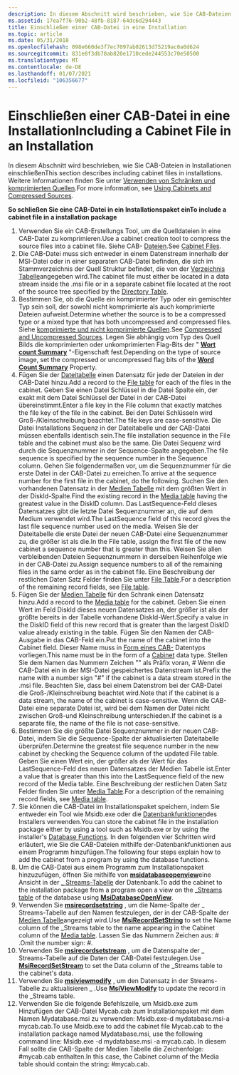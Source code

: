 ```yaml
---
description: In diesem Abschnitt wird beschrieben, wie Sie CAB-Dateien in Installationen einschließen Weitere Informationen finden Sie unter Verwenden von Schränken und komprimierten Quellen.
ms.assetid: 17ea7f76-90b2-48fb-8187-64dc6d294443
title: Einschließen einer CAB-Datei in eine Installation
ms.topic: article
ms.date: 05/31/2018
ms.openlocfilehash: 098e660de3f7ec7097ab02613d75219ac0a0d624
ms.sourcegitcommit: 831e8f3db78ab820e1710cede244553c70e50500
ms.translationtype: MT
ms.contentlocale: de-DE
ms.lasthandoff: 01/07/2021
ms.locfileid: "106356677"
---
```

# <a name="including-a-cabinet-file-in-an-installation"></a><span data-ttu-id="ed6ad-104">Einschließen einer CAB-Datei in eine Installation</span><span class="sxs-lookup"><span data-stu-id="ed6ad-104">Including a Cabinet File in an Installation</span></span>

<span data-ttu-id="ed6ad-105">In diesem Abschnitt wird beschrieben, wie Sie CAB-Dateien in Installationen einschließen</span><span class="sxs-lookup"><span data-stu-id="ed6ad-105">This section describes including cabinet files in installations.</span></span> <span data-ttu-id="ed6ad-106">Weitere Informationen finden Sie unter [Verwenden von Schränken und komprimierten Quellen](using-cabinets-and-compressed-sources.md).</span><span class="sxs-lookup"><span data-stu-id="ed6ad-106">For more information, see [Using Cabinets and Compressed Sources](using-cabinets-and-compressed-sources.md).</span></span>

<span data-ttu-id="ed6ad-107">**So schließen Sie eine CAB-Datei in ein Installationspaket ein**</span><span class="sxs-lookup"><span data-stu-id="ed6ad-107">**To include a cabinet file in a installation package**</span></span>

1.  <span data-ttu-id="ed6ad-108">Verwenden Sie ein CAB-Erstellungs Tool, um die Quelldateien in eine CAB-Datei zu komprimieren.</span><span class="sxs-lookup"><span data-stu-id="ed6ad-108">Use a cabinet creation tool to compress the source files into a cabinet file.</span></span> <span data-ttu-id="ed6ad-109">Siehe CAB- [Dateien](cabinet-files.md).</span><span class="sxs-lookup"><span data-stu-id="ed6ad-109">See [Cabinet Files](cabinet-files.md).</span></span>
2.  <span data-ttu-id="ed6ad-110">Die CAB-Datei muss sich entweder in einem Datenstream innerhalb der MSI-Datei oder in einer separaten CAB-Datei befinden, die sich im Stammverzeichnis der Quell Struktur befindet, die von der [Verzeichnis Tabelle](directory-table.md)angegeben wird.</span><span class="sxs-lookup"><span data-stu-id="ed6ad-110">The cabinet file must either be located in a data stream inside the .msi file or in a separate cabinet file located at the root of the source tree specified by the [Directory Table](directory-table.md).</span></span>
3.  <span data-ttu-id="ed6ad-111">Bestimmen Sie, ob die Quelle ein komprimierter Typ oder ein gemischter Typ sein soll, der sowohl nicht komprimierte als auch komprimierte Dateien aufweist.</span><span class="sxs-lookup"><span data-stu-id="ed6ad-111">Determine whether the source is to be a compressed type or a mixed type that has both uncompressed and compressed files.</span></span> <span data-ttu-id="ed6ad-112">Siehe [komprimierte und nicht komprimierte Quellen](compressed-and-uncompressed-sources.md).</span><span class="sxs-lookup"><span data-stu-id="ed6ad-112">See [Compressed and Uncompressed Sources](compressed-and-uncompressed-sources.md).</span></span> <span data-ttu-id="ed6ad-113">Legen Sie abhängig vom Typ des Quell Bilds die komprimierten oder unkomprimierten Flag-Bits der " [**Wort count Summary**](word-count-summary.md) "-Eigenschaft fest.</span><span class="sxs-lookup"><span data-stu-id="ed6ad-113">Depending on the type of source image, set the compressed or uncompressed flag bits of the [**Word Count Summary**](word-count-summary.md) Property.</span></span>
4.  <span data-ttu-id="ed6ad-114">Fügen Sie der [Dateitabelle](file-table.md) einen Datensatz für jede der Dateien in der CAB-Datei hinzu.</span><span class="sxs-lookup"><span data-stu-id="ed6ad-114">Add a record to the [File table](file-table.md) for each of the files in the cabinet.</span></span> <span data-ttu-id="ed6ad-115">Geben Sie einen Datei Schlüssel in die Datei Spalte ein, der exakt mit dem Datei Schlüssel der Datei in der CAB-Datei übereinstimmt.</span><span class="sxs-lookup"><span data-stu-id="ed6ad-115">Enter a file key in the File column that exactly matches the file key of the file in the cabinet.</span></span> <span data-ttu-id="ed6ad-116">Bei den Datei Schlüsseln wird Groß-/Kleinschreibung beachtet.</span><span class="sxs-lookup"><span data-stu-id="ed6ad-116">The file keys are case-sensitive.</span></span> <span data-ttu-id="ed6ad-117">Die Datei Installations Sequenz in der Dateitabelle und der CAB-Datei müssen ebenfalls identisch sein.</span><span class="sxs-lookup"><span data-stu-id="ed6ad-117">The file installation sequence in the File table and the cabinet must also be the same.</span></span> <span data-ttu-id="ed6ad-118">Die Datei Sequenz wird durch die Sequenznummer in der Sequence-Spalte angegeben.</span><span class="sxs-lookup"><span data-stu-id="ed6ad-118">The file sequence is specified by the sequence number in the Sequence column.</span></span> <span data-ttu-id="ed6ad-119">Gehen Sie folgendermaßen vor, um die Sequenznummer für die erste Datei in der CAB-Datei zu erreichen.</span><span class="sxs-lookup"><span data-stu-id="ed6ad-119">To arrive at the sequence number for the first file in the cabinet, do the following.</span></span> <span data-ttu-id="ed6ad-120">Suchen Sie den vorhandenen Datensatz in der [Medien Tabelle](media-table.md) mit dem größten Wert in der DiskId-Spalte.</span><span class="sxs-lookup"><span data-stu-id="ed6ad-120">Find the existing record in the [Media table](media-table.md) having the greatest value in the DiskID column.</span></span> <span data-ttu-id="ed6ad-121">Das LastSequence-Feld dieses Datensatzes gibt die letzte Datei Sequenznummer an, die auf dem Medium verwendet wird.</span><span class="sxs-lookup"><span data-stu-id="ed6ad-121">The LastSequence field of this record gives the last file sequence number used on the media.</span></span> <span data-ttu-id="ed6ad-122">Weisen Sie der Dateitabelle die erste Datei der neuen CAB-Datei eine Sequenznummer zu, die größer ist als die.</span><span class="sxs-lookup"><span data-stu-id="ed6ad-122">In the File table, assign the first file of the new cabinet a sequence number that is greater than this.</span></span> <span data-ttu-id="ed6ad-123">Weisen Sie allen verbleibenden Dateien Sequenznummern in derselben Reihenfolge wie in der CAB-Datei zu.</span><span class="sxs-lookup"><span data-stu-id="ed6ad-123">Assign sequence numbers to all of the remaining files in the same order as in the cabinet file.</span></span> <span data-ttu-id="ed6ad-124">Eine Beschreibung der restlichen Daten Satz Felder finden Sie unter [File Table](file-table.md).</span><span class="sxs-lookup"><span data-stu-id="ed6ad-124">For a description of the remaining record fields, see [File table](file-table.md).</span></span>
5.  <span data-ttu-id="ed6ad-125">Fügen Sie der [Medien Tabelle](media-table.md) für den Schrank einen Datensatz hinzu.</span><span class="sxs-lookup"><span data-stu-id="ed6ad-125">Add a record to the [Media table](media-table.md) for the cabinet.</span></span> <span data-ttu-id="ed6ad-126">Geben Sie einen Wert im Feld DiskId dieses neuen Datensatzes an, der größer ist als der größte bereits in der Tabelle vorhandene DiskId-Wert.</span><span class="sxs-lookup"><span data-stu-id="ed6ad-126">Specify a value in the DiskID field of this new record that is greater than the largest DiskID value already existing in the table.</span></span> <span data-ttu-id="ed6ad-127">Fügen Sie den Namen der CAB-Ausgabe in das CAB-Feld ein.</span><span class="sxs-lookup"><span data-stu-id="ed6ad-127">Put the name of the cabinet into the Cabinet field.</span></span> <span data-ttu-id="ed6ad-128">Dieser Name muss in [Form eines CAB-](cabinet.md) Datentyps vorliegen.</span><span class="sxs-lookup"><span data-stu-id="ed6ad-128">This name must be in the form of a [Cabinet](cabinet.md) data type.</span></span> <span data-ttu-id="ed6ad-129">Stellen Sie dem Namen das Nummern Zeichen "" als Präfix voran, \# Wenn die CAB-Datei ein in der MSI-Datei gespeichertes Datenstream ist.</span><span class="sxs-lookup"><span data-stu-id="ed6ad-129">Prefix the name with a number sign "\#" if the cabinet is a data stream stored in the .msi file.</span></span> <span data-ttu-id="ed6ad-130">Beachten Sie, dass bei einem Datenstrom bei der CAB-Datei die Groß-/Kleinschreibung beachtet wird.</span><span class="sxs-lookup"><span data-stu-id="ed6ad-130">Note that if the cabinet is a data stream, the name of the cabinet is case-sensitive.</span></span> <span data-ttu-id="ed6ad-131">Wenn die CAB-Datei eine separate Datei ist, wird bei dem Namen der Datei nicht zwischen Groß-und Kleinschreibung unterschieden.</span><span class="sxs-lookup"><span data-stu-id="ed6ad-131">If the cabinet is a separate file, the name of the file is not case-sensitive.</span></span>
6.  <span data-ttu-id="ed6ad-132">Bestimmen Sie die größte Datei Sequenznummer in der neuen CAB-Datei, indem Sie die Sequence-Spalte der aktualisierten Dateitabelle überprüfen.</span><span class="sxs-lookup"><span data-stu-id="ed6ad-132">Determine the greatest file sequence number in the new cabinet by checking the Sequence column of the updated File table.</span></span> <span data-ttu-id="ed6ad-133">Geben Sie einen Wert ein, der größer als der Wert für das LastSequence-Feld des neuen Datensatzes der Medien Tabelle ist.</span><span class="sxs-lookup"><span data-stu-id="ed6ad-133">Enter a value that is greater than this into the LastSequence field of the new record of the Media table.</span></span> <span data-ttu-id="ed6ad-134">Eine Beschreibung der restlichen Daten Satz Felder finden Sie unter [Media Table](media-table.md).</span><span class="sxs-lookup"><span data-stu-id="ed6ad-134">For a description of the remaining record fields, see [Media table](media-table.md).</span></span>
7.  <span data-ttu-id="ed6ad-135">Sie können die CAB-Datei im Installationspaket speichern, indem Sie entweder ein Tool wie Msidb.exe oder die [Datenbankfunktionen](database-functions.md)des Installers verwenden.</span><span class="sxs-lookup"><span data-stu-id="ed6ad-135">You can store the cabinet file in the installation package either by using a tool such as Msidb.exe or by using the installer's [Database Functions](database-functions.md).</span></span> <span data-ttu-id="ed6ad-136">In den folgenden vier Schritten wird erläutert, wie Sie die CAB-Dateien mithilfe der-Datenbankfunktionen aus einem Programm hinzufügen.</span><span class="sxs-lookup"><span data-stu-id="ed6ad-136">The following four steps explain how to add the cabinet from a program by using the database functions.</span></span>
8.  <span data-ttu-id="ed6ad-137">Um die CAB-Datei aus einem Programm zum Installationspaket hinzuzufügen, öffnen Sie mithilfe von [**msidatabaseopenview**](/windows/desktop/api/Msiquery/nf-msiquery-msidatabaseopenviewa)eine Ansicht in der [ \_ Streams-Tabelle](-streams-table.md) der Datenbank.</span><span class="sxs-lookup"><span data-stu-id="ed6ad-137">To add the cabinet to the installation package from a program open a view on the [\_Streams table](-streams-table.md) of the database using [**MsiDatabaseOpenView**](/windows/desktop/api/Msiquery/nf-msiquery-msidatabaseopenviewa).</span></span>
9.  <span data-ttu-id="ed6ad-138">Verwenden Sie [**msirecordsetstring**](/windows/desktop/api/Msiquery/nf-msiquery-msirecordsetstringa) , um die Name-Spalte der \_ Streams-Tabelle auf den Namen festzulegen, der in der CAB-Spalte der [Medien Tabelle](media-table.md)angezeigt wird.</span><span class="sxs-lookup"><span data-stu-id="ed6ad-138">Use [**MsiRecordSetString**](/windows/desktop/api/Msiquery/nf-msiquery-msirecordsetstringa) to set the Name column of the \_Streams table to the name appearing in the Cabinet column of the [Media table](media-table.md).</span></span> <span data-ttu-id="ed6ad-139">Lassen Sie das Nummern Zeichen aus: \# .</span><span class="sxs-lookup"><span data-stu-id="ed6ad-139">Omit the number sign: \#.</span></span>
10. <span data-ttu-id="ed6ad-140">Verwenden Sie [**msirecordsetstream**](/windows/desktop/api/Msiquery/nf-msiquery-msirecordsetstreama) , um die Datenspalte der \_ Streams-Tabelle auf die Daten der CAB-Datei festzulegen.</span><span class="sxs-lookup"><span data-stu-id="ed6ad-140">Use [**MsiRecordSetStream**](/windows/desktop/api/Msiquery/nf-msiquery-msirecordsetstreama) to set the Data column of the \_Streams table to the cabinet's data.</span></span>
11. <span data-ttu-id="ed6ad-141">Verwenden Sie [**msiviewmodify**](/windows/desktop/api/Msiquery/nf-msiquery-msiviewmodify) , um den Datensatz in der Streams-Tabelle zu aktualisieren \_ .</span><span class="sxs-lookup"><span data-stu-id="ed6ad-141">Use [**MsiViewModify**](/windows/desktop/api/Msiquery/nf-msiquery-msiviewmodify) to update the record in the \_Streams table.</span></span>
12. <span data-ttu-id="ed6ad-142">Verwenden Sie die folgende Befehlszeile, um Msidb.exe zum Hinzufügen der CAB-Datei Mycab.cab zum Installationspaket mit dem Namen Mydatabase.msi zu verwenden: Msidb.exe-d mydatabase.msi-a mycab.cab.</span><span class="sxs-lookup"><span data-stu-id="ed6ad-142">To use Msidb.exe to add the cabinet file Mycab.cab to the installation package named Mydatabase.msi, use the following command line: Msidb.exe -d mydatabase.msi -a mycab.cab.</span></span> <span data-ttu-id="ed6ad-143">In diesem Fall sollte die CAB-Spalte der Medien Tabelle die Zeichenfolge: \#mycab.cab enthalten.</span><span class="sxs-lookup"><span data-stu-id="ed6ad-143">In this case, the Cabinet column of the Media table should contain the string: \#mycab.cab.</span></span>

 

 



